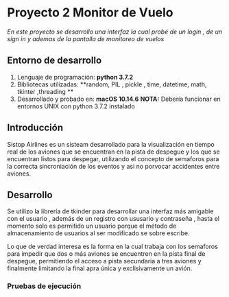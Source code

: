 # Proyecto 2 Monitor de Vuelo

_En este proyecto se desarrollo una interfaz la cual probé de un login , de un sign in y ademas de la pantalla de monitoreo de vuelos_

## Entorno de desarrollo
1. Lenguaje de programación: **python 3.7.2**
2. Bibliotecas utilizadas: **random, PIL , pickle , time, datetime, math, tkinter ,threading **
3. Desarrollado y probado en: **macOS 10.14.6** 
**NOTA:** Debería funcionar en entornos UNIX con python 3.7.2 instalado

## Introducción
Sistop Airlines es un sisteam desarrollado para la visualización en tiempo real de los aviones que se encuentran en la pista de despegue y los que se encuentran listos para despegar, utilizando el concepto de semaforos para la correcta sincroniación de los eventos y asi no porvocar accidentes entre aviones. 

## Desarrollo

Se utilizo la librería de tkinder para desarrollar una interfaz más amigable con el usuario , además de un registro con ususario y contraseña , hasta el momento solo es permitido un usuario porque el método de almacenamiento de usuarios al ser modificado se sobre escribe.

Lo que de verdad interesa es la forma en la cual trabaja con los semaforos para impedir que dos o más aviones se encuentren en la pista final de despegue, permitiendo el acceso a pista secundaria a tres aviones y finalmente limitando la final apra única y exclisivamente un avión. 



### Pruebas de ejecución 

